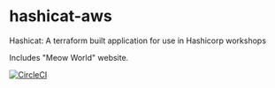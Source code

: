 # hashicat-aws
Hashicat: A terraform built application for use in Hashicorp workshops

Includes "Meow World" website. 

[![CircleCI](https://circleci.com/gh/hashicorp/hashicat-aws.svg?style=svg)](https://circleci.com/gh/hashicorp/hashicat-aws)

